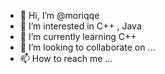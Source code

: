 - 👋 Hi, I’m @moriqqe
- 👀 I’m interested in C++ , Java
- 🌱 I’m currently learning C++
- 💞️ I’m looking to collaborate on ...
- 📫 How to reach me ...

<!---
moriqqe/moriqqe is a ✨ special ✨ repository because its `README.md` (this file) appears on your GitHub profile.
You can click the Preview link to take a look at your changes.
--->
